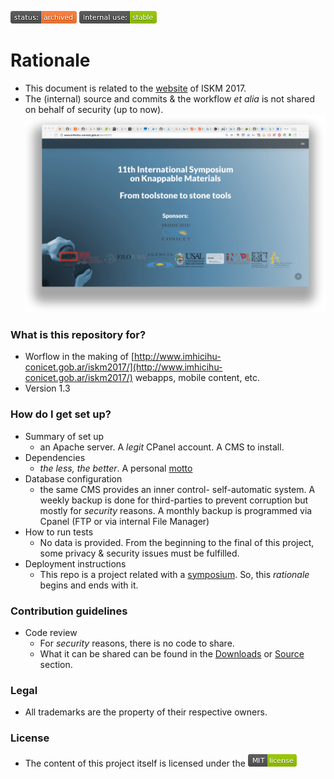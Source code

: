 ![stability-wip](images/3278295154-status_archived.png)
![stability-wip](images/3847436881-internal_use_stable.png)
# Rationale #

* This document is related to the [website](http://www.imhicihu-conicet.gob.ar/iskm2017/) of ISKM 2017. 
* The (internal) source and commits & the workflow _et alia_ is not shared on behalf of security (up to now). 
![](images/892361199-iskm2017-web.png)

### What is this repository for? ###

* Worflow in the making of [http://www.imhicihu-conicet.gob.ar/iskm2017/](http://www.imhicihu-conicet.gob.ar/iskm2017/) webapps, mobile content, etc.
* Version 1.3

### How do I get set up? ###

* Summary of set up
     - an Apache server. A _legit_ CPanel account. A CMS to install. 
* Dependencies
     - _the less, the better_. A personal [motto](http://dictionary.cambridge.org/es/diccionario/ingles/motto)
* Database configuration
     - the same CMS provides an inner control- self-automatic system. A weekly backup is done for third-parties to prevent corruption but mostly for *security* reasons. A monthly backup is programmed via Cpanel (FTP or via internal File Manager)
* How to run tests
     - No data is provided. From the beginning to the final of this project, some privacy & security issues must be fulfilled.
* Deployment instructions
     - This repo is a project related with a [symposium](http://www.imhicihu-conicet.gob.ar/iskm2017/). So, this _rationale_ begins and ends with it.

### Contribution guidelines ###

* Code review
     - For *security* reasons, there is no code to share. 
     - What it can be shared can be found in the [Downloads](downloads/) or [Source](https://bitbucket.org/imhicihu/iskm2017/src) section.

### Legal ###

* All trademarks are the property of their respective owners.

### License ###

* The content of this project itself is licensed under the ![MIT Licence](images/2049852260-MIT-license-green.png)